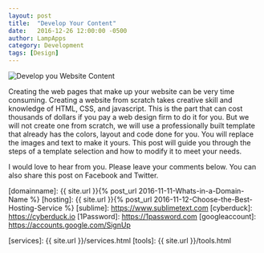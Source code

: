 ```yaml
---
layout: post
title:  "Develop Your Content"
date:   2016-12-26 12:00:00 -0500
author: LampApps
category: Development
tags: [Design]
---
```


![Develop you Website Content]({{site.url}}/images/web-design.jpg "Develop you Website Content")

Creating the web pages that make up your website can be very time consuming. Creating a website from scratch takes creative skill and knowledge of HTML, CSS, and javascript. This is the part that can cost thousands of dollars if you pay a web design firm to do it for you.  But we will not create one from scratch, we will use a professionally built template that already has the colors, layout and code done for you. You will replace the images and text to make it yours. This post will guide you through the steps of a template selection and how to modify it to meet your needs. 

<!--more-->



I would love to hear from you. Please leave your comments below. You can also share this post on Facebook and Twitter.  


[domainname]: {{ site.url }}{% post_url 2016-11-11-Whats-in-a-Domain-Name %}
[hosting]: {{ site.url }}{% post_url 2016-11-12-Choose-the-Best-Hosting-Service %}
[sublime]: https://www.sublimetext.com
[cyberduck]: https://cyberduck.io
[1Password]: https://1password.com
[googleaccount]: https://accounts.google.com/SignUp


[services]: {{ site.url }}/services.html
[tools]: {{ site.url }}/tools.html



